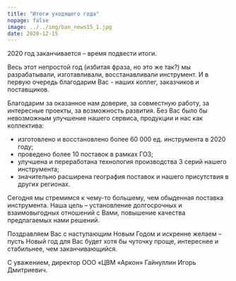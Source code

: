```yaml
---
title: "Итоги уходящего года"
nopage: false
image: ../../img/ban_news15_1.jpg
date: 2020-12-15
---
```

2020 год заканчивается – время подвести итоги.

Весь этот непростой год (избитая фраза, но это же так?) мы разрабатывали, изготавливали, восстанавливали инструмент. И в первую очередь благодарим Вас - наших коллег, заказчиков и поставщиков. 

Благодарим за оказанное нам доверие, за совместную работу, за интересные проекты, за возможность развития. Без Вас было бы невозможным улучшение нашего сервиса, продукции и нас как коллектива:

* изготовлено и восстановлено более 60 000 ед. инструмента в 2020 году;
* проведено более 10 поставок в рамках ГОЗ;
* улучшена и переработана технология производства 3 серий нашего инструмента;
* значительно расширена география поставок и нашего присутствия в других регионах.

Сегодня мы стремимся к чему-то большему, чем обыденная поставка инструмента. Наша цель – установление долгосрочных и взаимовыгодных отношений с Вами, повышение качества предлагаемых нами решений.

Поздравляем Вас с наступающим Новым Годом и искренне желаем – пусть Новый год для Вас будет хотя бы чуточку проще, интереснее и стабильнее, чем заканчивающийся.

С уважением, директор ООО «ЦВМ «Аркон» Гайнуллин Игорь Дмитриевич.
